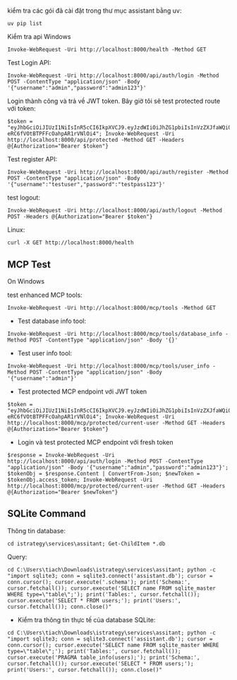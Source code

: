 #

kiểm tra các gói đã cài đặt trong thư mục assistant bằng uv:
```
uv pip list

```

Kiểm tra api
Windows
```
Invoke-WebRequest -Uri http://localhost:8000/health -Method GET

```
Test Login API:
```
Invoke-WebRequest -Uri http://localhost:8000/api/auth/login -Method POST -ContentType "application/json" -Body '{"username":"admin","password":"admin123"}'
```

Login thành công và trả về JWT token. Bây giờ tôi sẽ test protected route với token:
```
$token = "eyJhbGciOiJIUzI1NiIsInR5cCI6IkpXVCJ9.eyJzdWIiOiJhZG1pbiIsInVzZXJfaWQiOjEsImV4cCI6MTc1MTc4ODkyMn0.wuXJIq534UYcvn-eRC6fVOtBTPFFcOahpAR1rVNlOi4"; Invoke-WebRequest -Uri http://localhost:8000/api/protected -Method GET -Headers @{Authorization="Bearer $token"}
```
Test register API:
```
Invoke-WebRequest -Uri http://localhost:8000/api/auth/register -Method POST -ContentType "application/json" -Body '{"username":"testuser","password":"testpass123"}'
```
test logout:
```
Invoke-WebRequest -Uri http://localhost:8000/api/auth/logout -Method POST -Headers @{Authorization="Bearer $token"}
```


Linux:
```
curl -X GET http://localhost:8000/health
```

## MCP Test
On Windows

test enhanced MCP tools:
```
Invoke-WebRequest -Uri http://localhost:8000/mcp/tools -Method GET
```

- Test database info tool:
```
Invoke-WebRequest -Uri http://localhost:8000/mcp/tools/database_info -Method POST -ContentType "application/json" -Body '{}'
```

- Test user info tool:
```
Invoke-WebRequest -Uri http://localhost:8000/mcp/tools/user_info -Method POST -ContentType "application/json" -Body '{"username":"admin"}'
```

- Test protected MCP endpoint với JWT token
```
$token = "eyJhbGciOiJIUzI1NiIsInR5cCI6IkpXVCJ9.eyJzdWIiOiJhZG1pbiIsInVzZXJfaWQiOjEsImV4cCI6MTc1MTc4ODkyMn0.wuXJIq534UYcvn-eRC6fVOtBTPFFcOahpAR1rVNlOi4"; Invoke-WebRequest -Uri http://localhost:8000/mcp/protected/current-user -Method GET -Headers @{Authorization="Bearer $token"}
```

- Login và test protected MCP endpoint với fresh token

```
$response = Invoke-WebRequest -Uri http://localhost:8000/api/auth/login -Method POST -ContentType "application/json" -Body '{"username":"admin","password":"admin123"}'; $tokenObj = $response.Content | ConvertFrom-Json; $newToken = $tokenObj.access_token; Invoke-WebRequest -Uri http://localhost:8000/mcp/protected/current-user -Method GET -Headers @{Authorization="Bearer $newToken"}
```

## SQLite Command

Thông tin database:
```
cd istrategy\services\assitant; Get-ChildItem *.db

```

Query:
```
cd C:\Users\tiach\Downloads\istrategy\services\assitant; python -c "import sqlite3; conn = sqlite3.connect('assistant.db'); cursor = conn.cursor(); cursor.execute('.schema'); print('Schema:', cursor.fetchall()); cursor.execute('SELECT name FROM sqlite_master WHERE type=\"table\";'); print('Tables:', cursor.fetchall()); cursor.execute('SELECT * FROM users;'); print('Users:', cursor.fetchall()); conn.close()"
```

- Kiểm tra thông tin thực tế của database SQLite:
```
cd C:\Users\tiach\Downloads\istrategy\services\assitant; python -c "import sqlite3; conn = sqlite3.connect('assistant.db'); cursor = conn.cursor(); cursor.execute('SELECT name FROM sqlite_master WHERE type=\"table\";'); print('Tables:', cursor.fetchall()); cursor.execute('PRAGMA table_info(users);'); print('Schema:', cursor.fetchall()); cursor.execute('SELECT * FROM users;'); print('Users:', cursor.fetchall()); conn.close()"
```
